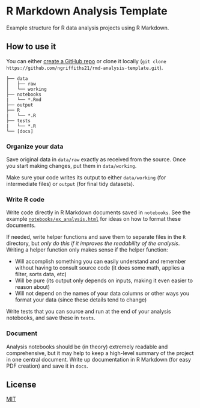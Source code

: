 # R Markdown Analysis Template

Example structure for R data analysis projects using R Markdown.

## How to use it

You can either [create a GitHub repo](https://github.com/ngriffiths21/rmd-analysis-template/generate) or clone it locally (`git clone https://github.com/ngriffiths21/rmd-analysis-template.git`).

```
├── data
│   ├── raw
│   └── working
├── notebooks
|   └── *.Rmd
├── output
├── R
|   └── *.R
├── tests
|   └── *.R
└── [docs]
```

### Organize your data

Save original data in `data/raw` exactly as received from the source. Once you start making changes, put them in `data/working`.

Make sure your code writes its output to either `data/working` (for intermediate files) or `output` (for final tidy datasets).

### Write R code

Write code directly in R Markdown documents saved in `notebooks`. See the example [`notebooks/ex_analysis.html`](notebooks/ex_analysis.html) for ideas on how to format these documents.

If needed, write helper functions and save them to separate files in the `R` directory, but *only do this if it improves the readability of the analysis*. Writing a helper function only makes sense if the helper function:

- Will accomplish something you can easily understand and remember without having to consult source code (it does some math, applies a filter, sorts data, etc)
- Will be pure (its output only depends on inputs, making it even easier to reason about)
- Will not depend on the names of your data columns or other ways you format your data (since these details tend to change)

Write tests that you can source and run at the end of your analysis notebooks, and save these in `tests`.

### Document

Analysis notebooks should be (in theory) extremely readable and comprehensive, but it may help to keep a high-level summary of the project in one central document. Write up documentation in R Markdown (for easy PDF creation) and save it in `docs`.

## License
[MIT](https://choosealicense.com/licenses/mit/)
